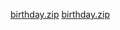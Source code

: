 [birthday.zip](https://github.com/1ABCDEFG234/-/files/9632320/birthday.zip)
[birthday.zip](https://github.com/1ABCDEFG234/-/files/9632321/birthday.zip)
